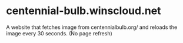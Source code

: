# centennial-bulb.winscloud.net
A website that fetches image from centennialbulb.org/ and reloads the image every 30 seconds. (No page refresh)
